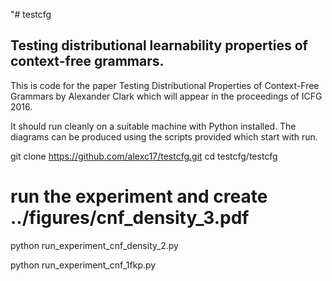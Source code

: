 "# testcfg

## Testing distributional learnability properties of context-free grammars.

This is code for the paper Testing Distributional Properties of Context-Free Grammars by Alexander Clark
which will appear in the proceedings of ICFG 2016.

It should run cleanly on a suitable machine with Python installed. The diagrams can be produced using the scripts provided which start with run.


git clone https://github.com/alexc17/testcfg.git
cd testcfg/testcfg

# run the experiment and create  ../figures/cnf_density_3.pdf
python run_experiment_cnf_density_2.py

python run_experiment_cnf_1fkp.py


